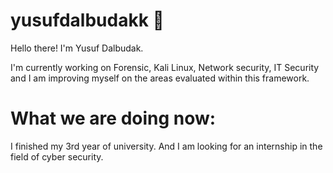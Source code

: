 # yusufdalbudakk :robot:

 Hello there! I'm Yusuf Dalbudak. 

 I'm currently working on Forensic, Kali Linux, Network security, IT Security and I am improving myself on the areas evaluated within this framework.

# What we are doing now:
I finished my 3rd year of university. And I am looking for an internship in the field of cyber security.
